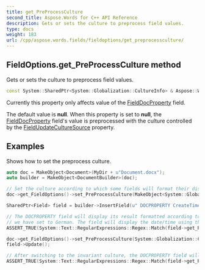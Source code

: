 ```yaml
---
title: get_PreProcessCulture
second_title: Aspose.Words for C++ API Reference
description: Gets or sets the culture to preprocess field values.
type: docs
weight: 183
url: /cpp/aspose.words.fields/fieldoptions/get_preprocessculture/
---
```

## FieldOptions.get_PreProcessCulture method


Gets or sets the culture to preprocess field values.

```cpp
const System::SharedPtr<System::Globalization::CultureInfo> & Aspose::Words::Fields::FieldOptions::get_PreProcessCulture() const
```


Currently this property only affects value of the [FieldDocProperty](../../fielddocproperty/) field.

The default value is **null**. When this property is set to **null**, the [FieldDocProperty](../../fielddocproperty/) field's value is preprocessed with the culture controlled by the [FieldUpdateCultureSource](../get_fieldupdateculturesource/) property.

## Examples




Shows how to set the preprocess culture. 
```cpp
auto doc = MakeObject<Document>(MyDir + u"Document.docx");
auto builder = MakeObject<DocumentBuilder>(doc);

// Set the culture according to which some fields will format their displayed values.
doc->get_FieldOptions()->set_PreProcessCulture(MakeObject<System::Globalization::CultureInfo>(u"de-DE"));

SharedPtr<Field> field = builder->InsertField(u" DOCPROPERTY CreateTime");

// The DOCPROPERTY field will display its result formatted according to the preprocess culture
// we have set to German. The field will display the date/time using the "dd.mm.yyyy hh:mm" format.
ASSERT_TRUE(System::Text::RegularExpressions::Regex::Match(field->get_Result(), u"\\d{2}[.]\\d{2}[.]\\d{4} \\d{2}[:]\\d{2}")->get_Success());

doc->get_FieldOptions()->set_PreProcessCulture(System::Globalization::CultureInfo::get_InvariantCulture());
field->Update();

// After switching to the invariant culture, the DOCPROPERTY field will use the "mm/dd/yyyy hh:mm" format.
ASSERT_TRUE(System::Text::RegularExpressions::Regex::Match(field->get_Result(), u"\\d{2}[/]\\d{2}[/]\\d{4} \\d{2}[:]\\d{2}")->get_Success());
```

